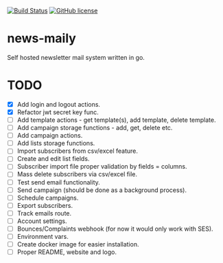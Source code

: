 [![Build Status](https://travis-ci.org/FilipNikolovski/news-maily.svg?branch=golang)](https://travis-ci.org/FilipNikolovski/news-maily)
[![GitHub license](https://img.shields.io/badge/license-Apache%202-blue.svg)](https://raw.githubusercontent.com/FilipNikolovski/news-maily/master/LICENSE.md)

# news-maily

Self hosted newsletter mail system written in go.

# TODO

- [x] Add login and logout actions.
- [x] Refactor jwt secret key func.
- [ ] Add template actions - get template(s), add template, delete template.
- [ ] Add campaign storage functions - add, get, delete etc.
- [ ] Add campaign actions.
- [ ] Add lists storage functions.
- [ ] Import subscribers from csv/excel feature.
- [ ] Create and edit list fields.
- [ ] Subscriber import file proper validation by fields = columns.
- [ ] Mass delete subscribers via csv/excel file.
- [ ] Test send email functionality.
- [ ] Send campaign (should be done as a background process).
- [ ] Schedule campaigns.
- [ ] Export subscribers.
- [ ] Track emails route.
- [ ] Account settings.
- [ ] Bounces/Complaints webhook (for now it would only work with SES).
- [ ] Environment vars.
- [ ] Create docker image for easier installation.
- [ ] Proper README, website and logo.
